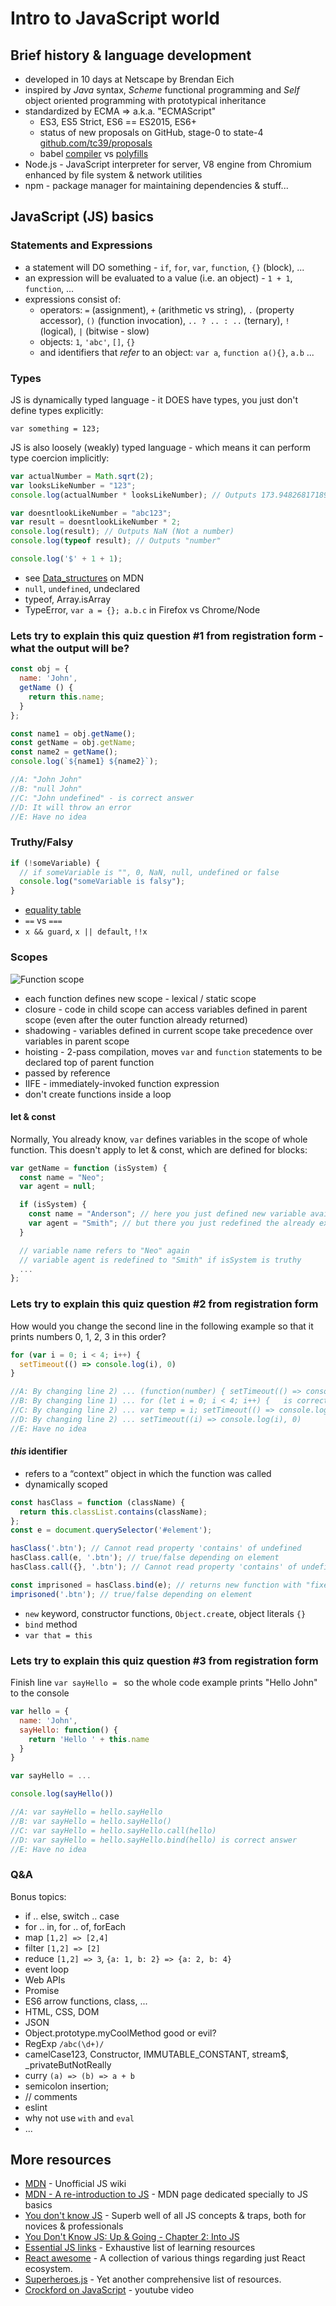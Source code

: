 # Intro to JavaScript world

## Brief history & language development

- developed in 10 days at Netscape by Brendan Eich
- inspired by *Java* syntax, *Scheme* functional programming and *Self* object oriented programming with prototypical inheritance
- standardized by ECMA => a.k.a. "ECMAScript"
    - ES3, ES5 Strict, ES6 == ES2015, ES6+
    - status of new proposals on GitHub, stage-0 to state-4 [github.com/tc39/proposals](https://github.com/tc39/proposals)
    - babel [compiler](http://babeljs.io/) vs [polyfills](https://babeljs.io/docs/usage/polyfill/)
- Node.js - JavaScript interpreter for server, V8 engine from Chromium enhanced by file system & network utilities
- npm - package manager for maintaining dependencies & stuff...

## JavaScript (JS) basics

### Statements and Expressions

- a statement will DO something - `if`, `for`, `var`, `function`, `{}` (block), ...
- an expression will be evaluated to a value (i.e. an object) - `1 + 1`, `function`, ...
- expressions consist of:
  - operators: `=` (assignment), `+` (arithmetic vs string), `.` (property accessor), `()` (function invocation), `.. ? .. : ..` (ternary), `!` (logical), `|` (bitwise - slow)
  - objects: `1`, `'abc'`, `[]`, `{}`
  - and identifiers that *refer* to an object: `var a`, `function a(){}`, `a.b` ...

### Types

JS is dynamically typed language - it DOES have types, you just don't define types explicitly:

```
var something = 123;
```

JS is also loosely (weakly) typed language - which means it can perform type coercion implicitly:

```js
var actualNumber = Math.sqrt(2);
var looksLikeNumber = "123";
console.log(actualNumber * looksLikeNumber); // Outputs 173.9482681718907

var doesntlookLikeNumber = "abc123";
var result = doesntlookLikeNumber * 2;
console.log(result); // Outputs NaN (Not a number)
console.log(typeof result); // Outputs "number"

console.log('$' + 1 + 1);
```

- see [Data_structures](https://developer.mozilla.org/en-US/docs/Web/JavaScript/Data_structures) on MDN
- `null`, `undefined`, undeclared
- typeof, Array.isArray
- TypeError, `var a = {}; a.b.c` in Firefox vs Chrome/Node

### Lets try to explain this quiz question #1 from registration form - what the output will be?

```js
const obj = {
  name: 'John',
  getName () {
    return this.name;
  }
};

const name1 = obj.getName();
const getName = obj.getName;
const name2 = getName();
console.log(`${name1} ${name2}`);

//A: "John John"
//B: "null John"
//C: "John undefined" - is correct answer
//D: It will throw an error
//E: Have no idea
```


### Truthy/Falsy

```js
if (!someVariable) {
  // if someVariable is "", 0, NaN, null, undefined or false
  console.log("someVariable is falsy");
}
```
- [equality table](https://dorey.github.io/JavaScript-Equality-Table/)
- `==` vs `===`
- `x && guard`, `x || default`, `!!x`

### Scopes

![Function scope](/assets/img/function_scope.png)

- each function defines new scope - lexical / static scope
- closure - code in child scope can access variables defined in parent scope (even after the outer function already returned)
- shadowing - variables defined in current scope take precedence over variables in parent scope
- hoisting - 2-pass compilation, moves `var` and `function` statements to be declared top of parent function
- passed by reference
- IIFE - immediately-invoked function expression
- don't create functions inside a loop

#### let & const

Normally, You already know, `var` defines variables in the scope of whole function.
This doesn't apply to let & const, which are defined for blocks:

```js
var getName = function (isSystem) {
  const name = "Neo";
  var agent = null;

  if (isSystem) {
    const name = "Anderson"; // here you just defined new variable available only in `if`
    var agent = "Smith"; // but there you just redefined the already existing variable
  }

  // variable name refers to "Neo" again
  // variable agent is redefined to "Smith" if isSystem is truthy
  ...
};
```

### Lets try to explain this quiz question #2 from registration form
How would you change the second line in the following example so that it prints numbers 0, 1, 2, 3 in this order?

```js
for (var i = 0; i < 4; i++) {
  setTimeout(() => console.log(i), 0)
}

//A: By changing line 2) ... (function(number) { setTimeout(() => console.log(number), 0)})(i) is correct answer
//B: By changing line 1) ... for (let i = 0; i < 4; i++) {   is correct answer
//C: By changing line 2) ... var temp = i; setTimeout(() => console.log(temp), 0)
//D: By changing line 2) ... setTimeout((i) => console.log(i), 0)
//E: Have no idea
```

#### *this* identifier

- refers to a “context” object in which the function was called
- dynamically scoped

```js
const hasClass = function (className) {
  return this.classList.contains(className);
};
const e = document.querySelector('#element');

hasClass('.btn'); // Cannot read property 'contains' of undefined
hasClass.call(e, '.btn'); // true/false depending on element
hasClass.call({}, '.btn'); // Cannot read property 'contains' of undefined

const imprisoned = hasClass.bind(e); // returns new function with "fixed" context
imprisoned('.btn'); // true/false depending on element
```

- `new` keyword, constructor functions, `Object.creat`e, object literals `{}`
- `bind` method
- `var that = this`

### Lets try to explain this quiz question #3 from registration form

Finish line `var sayHello = ` so the whole code example prints "Hello John" to the console

```js
var hello = {
  name: 'John',
  sayHello: function() {
    return 'Hello ' + this.name
  }
}

var sayHello = ...

console.log(sayHello())

//A: var sayHello = hello.sayHello
//B: var sayHello = hello.sayHello()
//C: var sayHello = hello.sayHello.call(hello)
//D: var sayHello = hello.sayHello.bind(hello) is correct answer
//E: Have no idea
```

### Q&A

Bonus topics:
- if .. else, switch .. case
- for .. in, for .. of, forEach
- map `[1,2] => [2,4]`
- filter `[1,2] => [2]`
- reduce `[1,2] => 3`, `{a: 1, b: 2} => {a: 2, b: 4}`
- event loop
- Web APIs
- Promise
- ES6 arrow functions, class, ...
- HTML, CSS, DOM
- JSON
- Object.prototype.myCoolMethod good or evil?
- RegExp `/abc(\d+)/`
- camelCase123, Constructor, IMMUTABLE_CONSTANT, stream$, \_privateButNotReally
- curry `(a) => (b) => a + b`
- semicolon insertion;
- // comments
- eslint
- why not use `with` and `eval`
- ...

## More resources

- [MDN](https://developer.mozilla.org/cs/docs/Web/JS/) - Unofficial JS wiki
- [MDN - A re-introduction to JS](https://developer.mozilla.org/en-US/docs/Web/JS/A_re-introduction_to_JS) - MDN page dedicated specially to JS basics
- [You don't know JS](https://github.com/getify/You-Dont-Know-JS) - Superb well of all JS concepts & traps, both for novices & professionals
 - [You Don't Know JS: Up & Going - Chapter 2: Into JS](https://github.com/getify/You-Dont-Know-JS/blob/master/up%20%26%20going/ch2.md)
- [Essential JS links](https://github.com/ericelliott/essential-JS-links) - Exhaustive list of learning resources
- [React awesome](https://github.com/enaqx/awesome-react) - A collection of various things regarding just React ecosystem.
- [Superheroes.js](http://superherojs.com/) - Yet another comprehensive list of resources.
- [Crockford on JavaScript](https://www.youtube.com/watch?v=RO1Wnu-xKoY) - youtube video
